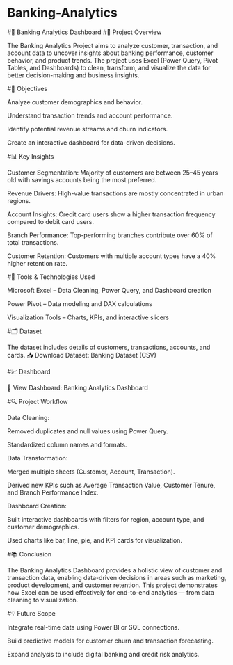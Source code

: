 # Banking-Analytics
#🏦 Banking Analytics Dashboard
#📘 Project Overview

The Banking Analytics Project aims to analyze customer, transaction, and account data to uncover insights about banking performance, customer behavior, and product trends. The project uses Excel (Power Query, Pivot Tables, and Dashboards) to clean, transform, and visualize the data for better decision-making and business insights.

#🎯 Objectives

Analyze customer demographics and behavior.

Understand transaction trends and account performance.

Identify potential revenue streams and churn indicators.

Create an interactive dashboard for data-driven decisions.

#📊 Key Insights

Customer Segmentation: Majority of customers are between 25–45 years old with savings accounts being the most preferred.

Revenue Drivers: High-value transactions are mostly concentrated in urban regions.

Account Insights: Credit card users show a higher transaction frequency compared to debit card users.

Branch Performance: Top-performing branches contribute over 60% of total transactions.

Customer Retention: Customers with multiple account types have a 40% higher retention rate.

#🧩 Tools & Technologies Used

Microsoft Excel – Data Cleaning, Power Query, and Dashboard creation

Power Pivot – Data modeling and DAX calculations

Visualization Tools – Charts, KPIs, and interactive slicers

#🗂️ Dataset

The dataset includes details of customers, transactions, accounts, and cards.
📥 Download Dataset: Banking Dataset (CSV)

#📈 Dashboard

🔗 View Dashboard: Banking Analytics Dashboard

#🔍 Project Workflow

Data Cleaning:

Removed duplicates and null values using Power Query.

Standardized column names and formats.

Data Transformation:

Merged multiple sheets (Customer, Account, Transaction).

Derived new KPIs such as Average Transaction Value, Customer Tenure, and Branch Performance Index.

Dashboard Creation:

Built interactive dashboards with filters for region, account type, and customer demographics.

Used charts like bar, line, pie, and KPI cards for visualization.

#📚 Conclusion

The Banking Analytics Dashboard provides a holistic view of customer and transaction data, enabling data-driven decisions in areas such as marketing, product development, and customer retention. This project demonstrates how Excel can be used effectively for end-to-end analytics — from data cleaning to visualization.

#💡 Future Scope

Integrate real-time data using Power BI or SQL connections.

Build predictive models for customer churn and transaction forecasting.

Expand analysis to include digital banking and credit risk analytics.
